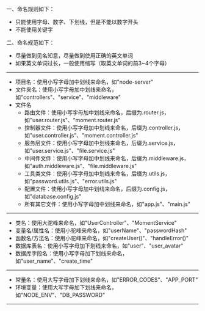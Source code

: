 一、命名规则如下：
* 只能使用字母、数字、下划线，但是不能以数字开头
* 不能使用关键字

二、命名规范如下：
* 尽量做到见名知意，尽量做到使用正确的英文单词
* 如果英文单词过长，一般使用缩写（取英文单词的前3~4个字母）
-------------------------------------------------------
* 项目名：使用小写字母加中划线来命名，如"node-server"
* 文件夹名：使用小写字母加中划线来命名，如"controllers"、"service"、"middleware"
* 文件名
  * 路由文件：使用小写字母加中划线来命名，后缀为.router.js，如"user.router.js"、"moment.router.js"
  * 控制器文件：使用小写字母加中划线来命名，后缀为.controller.js，如"user.controller.js"、"moment.controller.js"
  * 服务层文件：使用小写字母加中划线来命名，后缀为.service.js，如"user.service.js"、"file.service.js"
  * 中间件文件：使用小写字母加中划线来命名，后缀为.middleware.js，如"auth.middleware.js"、"file.middleware.js"
  * 工具类文件：使用小写字母加中划线来命名，后缀为.utils.js，如"password.utils.js"、"error.utils.js"
  * 配置文件：使用小写字母加中划线来命名，后缀为.config.js，如"database.config.js"
  * 所有其它文件：使用小写字母加中划线来命名，如"app.js"、"main.js"
-------------------------------------------------------
* 类名：使用大驼峰来命名，如"UserController"、"MomentService"
* 变量名/属性名：使用小驼峰来命名，如"userName"、"passwordHash"
* 函数名/方法名：使用小驼峰来命名，如"createUser()"、"handleError()"
* 数据库表名：使用小写字母加下划线来命名，如"user"、"user_avatar"
* 数据库字段名：使用小写字母加下划线来命名，如"user_name"、"create_time"
-------------------------------------------------------
* 常量名：使用大写字母加下划线来命名，如"ERROR_CODES"、"APP_PORT"
* 环境变量：使用大写字母加下划线来命名，如"NODE_ENV"、"DB_PASSWORD"
-------------------------------------------------------
